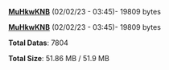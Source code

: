 [**MuHkwKNB**](/data/MuHkwKNB.txt) (02/02/23 - 03:45)- 19809 bytes

[**MuHkwKNB**](/data/MuHkwKNB.txt) (02/02/23 - 03:45)- 19809 bytes

**Total Datas**: 7804

**Total Size**: 51.86 MB / 51.9 MB